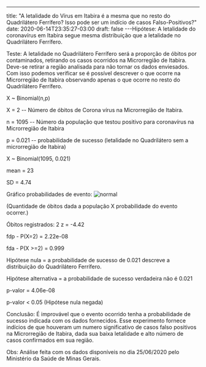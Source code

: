 ---
title: "A letalidade do Vírus em Itabira é a mesma que no resto do Quadrilátero Ferrífero? Isso pode ser um indício de casos Falso-Positivos?"
date: 2020-06-14T23:35:27-03:00
draft: false
---Hipótese:
A letalidade do coronavírus em Itabira segue mesma distribuição que a letalidade no Quadrilátero Ferrífero.

Teste:
A letalidade no Quadrilátero Ferrífero será a proporção de óbitos por contaminados, retirando os casos ocorridos na Microrregião de Itabira. Deve-se retirar a região analisada para não tornar os dados enviesados. 
Com isso podemos verificar se é possível descrever o que ocorre na Microrregião de Itabira observando apenas o que ocorre no resto do Quadrilátero Ferrífero.

X ~ Binomial(n,p)

X = 2 -- Número de óbitos de Corona vírus na Microrregião de Itabira.

n = 1095 -- Número da população que testou positivo para coronavírus na Microrregião de Itabira

p = 0.021 -- probabilidade de sucesso (letalidade no Quadrilátero sem a microrregião de Itabira)

X ~ Binomial(1095, 0.021)

mean = 23

SD = 4.74

Gráfico probabilidades de evento:
![normal](/grafico_site_itabira.jpg)

(Quantidade de óbitos dada a população X probabilidade do evento ocorrer.)

Óbitos registrados: 2
z = -4.42

fdp - P(X=2) = 2.22e-08

fda - P(X >=2) = 0.999

Hipótese nula = a probabilidade de sucesso de 0.021 descreve a distribuição do Quadrilátero Ferrífero.

Hipótese alternativa = a probabilidade de sucesso verdadeira não é 0.021

p-valor = 4.06e-08

p-valor < 0.05 (Hipótese nula negada)


Conclusão:
É improvável que o evento ocorrido tenha a probabilidade de sucesso indicada com os dados fornecidos.
Esse experimento fornece indícios de que houveram um numero significativo de casos falso positivos na Microrregião de Itabira, dada sua baixa letalidade e alto número de casos confirmados em sua região.

Obs: Análise feita com os dados disponíveis no dia 25/06/2020 pelo Ministério da Saúde de Minas Gerais.
